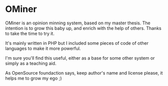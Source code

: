 # OMiner
OMiner is an opinion minning system, based on my master thesis. The intention is to grow this baby up, and enrich with the help of others. Thanks to take the time to try it.

It's mainly written in PHP but I included some pieces of code of other languages to make it more powerful.

I'm sure you'll find this useful, either as a base for some other system or simply as a teaching aid.

As OpenSource foundaction says, keep author's name and license please, it helps me to grow my ego ;)
